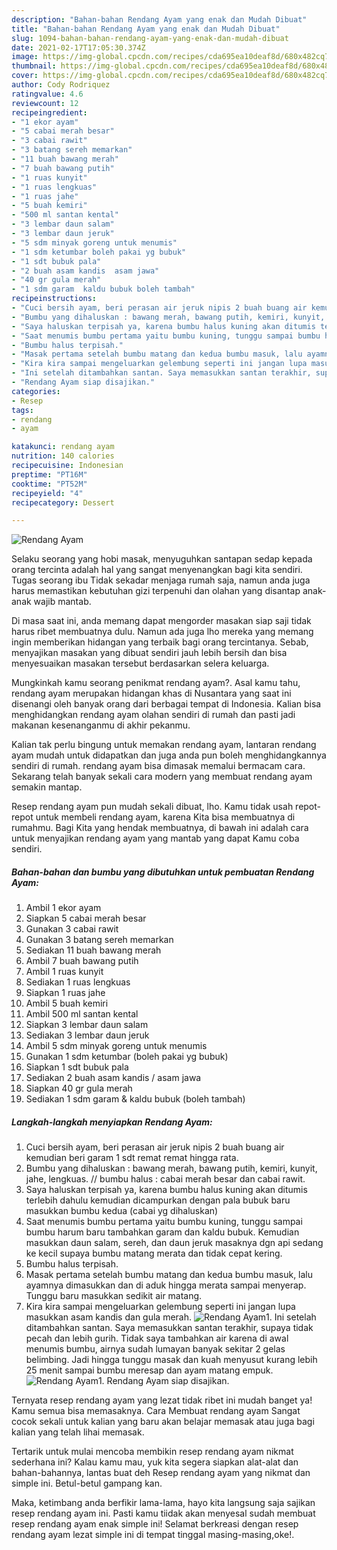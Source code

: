 ```yaml
---
description: "Bahan-bahan Rendang Ayam yang enak dan Mudah Dibuat"
title: "Bahan-bahan Rendang Ayam yang enak dan Mudah Dibuat"
slug: 1094-bahan-bahan-rendang-ayam-yang-enak-dan-mudah-dibuat
date: 2021-02-17T17:05:30.374Z
image: https://img-global.cpcdn.com/recipes/cda695ea10deaf8d/680x482cq70/rendang-ayam-foto-resep-utama.jpg
thumbnail: https://img-global.cpcdn.com/recipes/cda695ea10deaf8d/680x482cq70/rendang-ayam-foto-resep-utama.jpg
cover: https://img-global.cpcdn.com/recipes/cda695ea10deaf8d/680x482cq70/rendang-ayam-foto-resep-utama.jpg
author: Cody Rodriquez
ratingvalue: 4.6
reviewcount: 12
recipeingredient:
- "1 ekor ayam"
- "5 cabai merah besar"
- "3 cabai rawit"
- "3 batang sereh memarkan"
- "11 buah bawang merah"
- "7 buah bawang putih"
- "1 ruas kunyit"
- "1 ruas lengkuas"
- "1 ruas jahe"
- "5 buah kemiri"
- "500 ml santan kental"
- "3 lembar daun salam"
- "3 lembar daun jeruk"
- "5 sdm minyak goreng untuk menumis"
- "1 sdm ketumbar boleh pakai yg bubuk"
- "1 sdt bubuk pala"
- "2 buah asam kandis  asam jawa"
- "40 gr gula merah"
- "1 sdm garam  kaldu bubuk boleh tambah"
recipeinstructions:
- "Cuci bersih ayam, beri perasan air jeruk nipis 2 buah buang air kemudian beri garam 1 sdt remat remat hingga rata."
- "Bumbu yang dihaluskan : bawang merah, bawang putih, kemiri, kunyit, jahe, lengkuas. // bumbu halus : cabai merah besar dan cabai rawit."
- "Saya haluskan terpisah ya, karena bumbu halus kuning akan ditumis terlebih dahulu kemudian dicampurkan dengan pala bubuk baru masukkan bumbu kedua (cabai yg dihaluskan)"
- "Saat menumis bumbu pertama yaitu bumbu kuning, tunggu sampai bumbu harum baru tambahkan garam dan kaldu bubuk. Kemudian masukkan daun salam, sereh, dan daun jeruk masaknya dgn api sedang ke kecil supaya bumbu matang merata dan tidak cepat kering."
- "Bumbu halus terpisah."
- "Masak pertama setelah bumbu matang dan kedua bumbu masuk, lalu ayamnya dimasukkan dan di aduk hingga merata sampai menyerap. Tunggu baru masukkan sedikit air matang."
- "Kira kira sampai mengeluarkan gelembung seperti ini jangan lupa masukkan asam kandis dan gula merah."
- "Ini setelah ditambahkan santan. Saya memasukkan santan terakhir, supaya tidak pecah dan lebih gurih. Tidak saya tambahkan air karena di awal menumis bumbu, airnya sudah lumayan banyak sekitar 2 gelas belimbing. Jadi hingga tunggu masak dan kuah menyusut kurang lebih 25 menit sampai bumbu meresap dan ayam matang empuk."
- "Rendang Ayam siap disajikan."
categories:
- Resep
tags:
- rendang
- ayam

katakunci: rendang ayam 
nutrition: 140 calories
recipecuisine: Indonesian
preptime: "PT16M"
cooktime: "PT52M"
recipeyield: "4"
recipecategory: Dessert

---
```



![Rendang Ayam](https://img-global.cpcdn.com/recipes/cda695ea10deaf8d/680x482cq70/rendang-ayam-foto-resep-utama.jpg)

Selaku seorang yang hobi masak, menyuguhkan santapan sedap kepada orang tercinta adalah hal yang sangat menyenangkan bagi kita sendiri. Tugas seorang ibu Tidak sekadar menjaga rumah saja, namun anda juga harus memastikan kebutuhan gizi terpenuhi dan olahan yang disantap anak-anak wajib mantab.

Di masa  saat ini, anda memang dapat mengorder masakan siap saji tidak harus ribet membuatnya dulu. Namun ada juga lho mereka yang memang ingin memberikan hidangan yang terbaik bagi orang tercintanya. Sebab, menyajikan masakan yang dibuat sendiri jauh lebih bersih dan bisa menyesuaikan masakan tersebut berdasarkan selera keluarga. 



Mungkinkah kamu seorang penikmat rendang ayam?. Asal kamu tahu, rendang ayam merupakan hidangan khas di Nusantara yang saat ini disenangi oleh banyak orang dari berbagai tempat di Indonesia. Kalian bisa menghidangkan rendang ayam olahan sendiri di rumah dan pasti jadi makanan kesenanganmu di akhir pekanmu.

Kalian tak perlu bingung untuk memakan rendang ayam, lantaran rendang ayam mudah untuk didapatkan dan juga anda pun boleh menghidangkannya sendiri di rumah. rendang ayam bisa dimasak memalui bermacam cara. Sekarang telah banyak sekali cara modern yang membuat rendang ayam semakin mantap.

Resep rendang ayam pun mudah sekali dibuat, lho. Kamu tidak usah repot-repot untuk membeli rendang ayam, karena Kita bisa membuatnya di rumahmu. Bagi Kita yang hendak membuatnya, di bawah ini adalah cara untuk menyajikan rendang ayam yang mantab yang dapat Kamu coba sendiri.

<!--inarticleads1-->

##### Bahan-bahan dan bumbu yang dibutuhkan untuk pembuatan Rendang Ayam:

1. Ambil 1 ekor ayam
1. Siapkan 5 cabai merah besar
1. Gunakan 3 cabai rawit
1. Gunakan 3 batang sereh memarkan
1. Sediakan 11 buah bawang merah
1. Ambil 7 buah bawang putih
1. Ambil 1 ruas kunyit
1. Sediakan 1 ruas lengkuas
1. Siapkan 1 ruas jahe
1. Ambil 5 buah kemiri
1. Ambil 500 ml santan kental
1. Siapkan 3 lembar daun salam
1. Sediakan 3 lembar daun jeruk
1. Ambil 5 sdm minyak goreng untuk menumis
1. Gunakan 1 sdm ketumbar (boleh pakai yg bubuk)
1. Siapkan 1 sdt bubuk pala
1. Sediakan 2 buah asam kandis / asam jawa
1. Siapkan 40 gr gula merah
1. Sediakan 1 sdm garam &amp; kaldu bubuk (boleh tambah)




<!--inarticleads2-->

##### Langkah-langkah menyiapkan Rendang Ayam:

1. Cuci bersih ayam, beri perasan air jeruk nipis 2 buah buang air kemudian beri garam 1 sdt remat remat hingga rata.
1. Bumbu yang dihaluskan : bawang merah, bawang putih, kemiri, kunyit, jahe, lengkuas. // bumbu halus : cabai merah besar dan cabai rawit.
1. Saya haluskan terpisah ya, karena bumbu halus kuning akan ditumis terlebih dahulu kemudian dicampurkan dengan pala bubuk baru masukkan bumbu kedua (cabai yg dihaluskan)
1. Saat menumis bumbu pertama yaitu bumbu kuning, tunggu sampai bumbu harum baru tambahkan garam dan kaldu bubuk. Kemudian masukkan daun salam, sereh, dan daun jeruk masaknya dgn api sedang ke kecil supaya bumbu matang merata dan tidak cepat kering.
1. Bumbu halus terpisah.
1. Masak pertama setelah bumbu matang dan kedua bumbu masuk, lalu ayamnya dimasukkan dan di aduk hingga merata sampai menyerap. Tunggu baru masukkan sedikit air matang.
1. Kira kira sampai mengeluarkan gelembung seperti ini jangan lupa masukkan asam kandis dan gula merah.
<img src="//assets-global.cpcdn.com/assets/icons/button_play-2c75c40dde080a61004c1f40b05d8f140eaff45d7e9e6481dc71c63d2e7c4909.png" alt="Rendang Ayam">1. Ini setelah ditambahkan santan. Saya memasukkan santan terakhir, supaya tidak pecah dan lebih gurih. Tidak saya tambahkan air karena di awal menumis bumbu, airnya sudah lumayan banyak sekitar 2 gelas belimbing. Jadi hingga tunggu masak dan kuah menyusut kurang lebih 25 menit sampai bumbu meresap dan ayam matang empuk.
<img src="//assets-global.cpcdn.com/assets/icons/button_play-2c75c40dde080a61004c1f40b05d8f140eaff45d7e9e6481dc71c63d2e7c4909.png" alt="Rendang Ayam">1. Rendang Ayam siap disajikan.




Ternyata resep rendang ayam yang lezat tidak ribet ini mudah banget ya! Kamu semua bisa memasaknya. Cara Membuat rendang ayam Sangat cocok sekali untuk kalian yang baru akan belajar memasak atau juga bagi kalian yang telah lihai memasak.

Tertarik untuk mulai mencoba membikin resep rendang ayam nikmat sederhana ini? Kalau kamu mau, yuk kita segera siapkan alat-alat dan bahan-bahannya, lantas buat deh Resep rendang ayam yang nikmat dan simple ini. Betul-betul gampang kan. 

Maka, ketimbang anda berfikir lama-lama, hayo kita langsung saja sajikan resep rendang ayam ini. Pasti kamu tiidak akan menyesal sudah membuat resep rendang ayam enak simple ini! Selamat berkreasi dengan resep rendang ayam lezat simple ini di tempat tinggal masing-masing,oke!.

